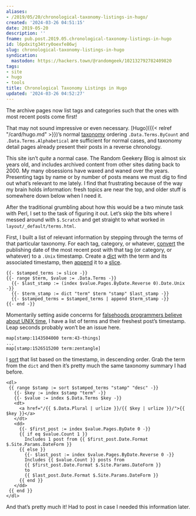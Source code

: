 ```yaml
---
aliases:
- /2019/05/20/chronological-taxonomy-listings-in-hugo/
created: '2024-03-26 04:51:15'
date: 2019-05-20
description: ''
fname: pub.post.2019.05.chronological-taxonomy-listings-in-hugo
id: l6pdxitg34try0oexfe86wj
slug: chronological-taxonomy-listings-in-hugo
syndication:
  mastodon: https://hackers.town/@randomgeek/102132792782409820
tags:
- site
- hugo
- tools
title: Chronological Taxonomy Listings in Hugo
updated: '2024-03-26 04:52:27'
---
```


The archive pages now list tags and categories such that the ones with most recent posts come first!

That may not sound impressive or even necessary. [Hugo]({{< relref "/card/hugo.md" >}})’s normal [taxonomy](https://gohugo.io/variables/taxonomy/) ordering `.Data.Terms.ByCount` and `.Data.Terms.Alphabetical` are sufficient for normal cases, and taxonomy detail pages already present their posts in a reverse chronology.

This site isn’t *quite* a normal case. The Random Geekery Blog is almost six years  old, and includes archived content from other sites dating back to 2000. My many obsessions have waxed and waned over the years. Presenting tags by name or by number of posts means we must dig to find out what’s relevant to me lately. I find that frustrating because of the way my brain holds information: fresh topics are near the top, and older stuff is somewhere down below when I need it.

After the traditional grumbling about how this would be a two minute task with Perl, I set to the task of figuring it out. Let’s skip the bits where I messed around with `$.Scratch` and get straight to what worked in `layout/_default/terms.html`.

First, I built a list of relevant information by stepping through the terms of that particular taxonomy. For each tag, category, or whatever, [convert](https://gohugo.io/functions/unix/) the publishing date of the most recent post with that tag (or category, or whatever) to a `.Unix` timestamp.  Create a [dict](https://gohugo.io/functions/dict/) with the term and its associated timestamp, then [append](https://gohugo.io/functions/append/) it to a [slice](https://gohugo.io/functions/slice/).

``` text
{{- $stamped_terms := slice -}}
{{- range $term, $value := .Data.Terms -}}
  {{- $last_stamp := (index $value.Pages.ByDate.Reverse 0).Date.Unix -}}
  {{- $term_stamp := dict "term" $term "stamp" $last_stamp -}}
  {{- $stamped_terms = $stamped_terms | append $term_stamp -}}
{{- end -}}
```

Momentarily setting aside concerns for [falsehoods programmers believe about UNIX time](https://alexwlchan.net/2019/05/falsehoods-programmers-believe-about-unix-time/), I have a list of terms and their freshest post’s timestamp. Leap seconds probably won’t be an issue here.

``` text
map[stamp:1143504000 term:43-things]
...
map[stamp:1526515200 term:zentangle]
```

I [sort](https://gohugo.io/functions/sort/) that list based on the timestamp, in descending order. Grab the term from the `dict` and then it’s pretty much the same taxonomy summary I had before.

``` text
<dl>
 {{ range $stamp := sort $stamped_terms "stamp" "desc" -}}
   {{- $key := index $stamp "term" -}}
   {{- $value := index $.Data.Terms $key -}}
   <dt>
     <a href="/{{ $.Data.Plural | urlize }}/{{ $key | urlize }}/">{{ $key }}</a>
   </dt>
   <dd>
     {{- $first_post := index $value.Pages.ByDate 0 -}}
     {{ if eq $value.Count 1 }}
       Includes 1 post from {{ $first_post.Date.Format $.Site.Params.DateForm }}
     {{ else }}
       {{- $last_post := index $value.Pages.ByDate.Reverse 0 -}}
       Includes {{ $value.Count }} posts from
       {{ $first_post.Date.Format $.Site.Params.DateForm }}
       to
       {{ $last_post.Date.Format $.Site.Params.DateForm }}
     {{ end }}
   </dd>
 {{ end }}
</dl>
```

And that’s pretty much it! Had to post in case I needed this information later.